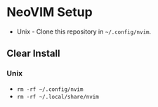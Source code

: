 # NeoVIM Setup

* Unix - Clone this repository in `~/.config/nvim`.


## Clear Install

### Unix 

* `rm -rf ~/.config/nvim`
* `rm -rf ~/.local/share/nvim`

